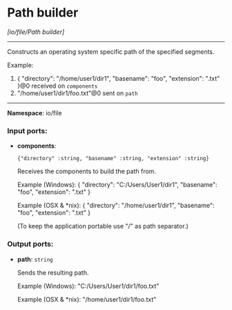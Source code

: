 # Path builder

_[io/file/Path builder]_

---

Constructs an operating system specific path of the specified segments.

Example:
1. {
  "directory": "/home/user1/dir1",
  "basename": "foo",
  "extension": ".txt"
}@0 received on `components`
2. "/home/user1/dir1/foo.txt"@0 sent on `path`

---

__Namespace__: io/file

### Input ports:

* __components__: 
    ```
    {"directory" :string, "basename" :string, "extension" :string}
    ```

    Receives the components to build the path from.
    
    Example (Windows): 
    {
      "directory": "C:/Users/User1/dir1",
      "basename": "foo",
      "extension": ".txt"
    }
    
    Example (OSX & *nix): 
    {
      "directory": "/home/user1/dir1",
      "basename": "foo",
      "extension": ".txt"
    }
    
    (To keep the application portable use "/" as path separator.)

### Output ports:

* __path__: ` string `

    Sends the resulting path.
    
    Example (Windows):
    "C:/Users/User1/dir1/foo.txt"
    
    Example (OSX & *nix):
    "/home/user1/dir1/foo.txt"

